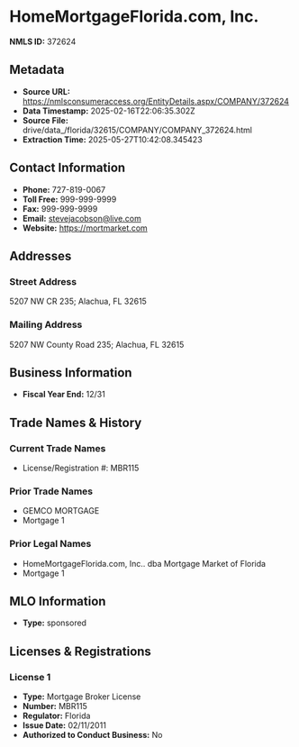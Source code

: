 # HomeMortgageFlorida.com, Inc.

**NMLS ID:** 372624

## Metadata
- **Source URL:** https://nmlsconsumeraccess.org/EntityDetails.aspx/COMPANY/372624
- **Data Timestamp:** 2025-02-16T22:06:35.302Z
- **Source File:** drive/data_/florida/32615/COMPANY/COMPANY_372624.html
- **Extraction Time:** 2025-05-27T10:42:08.345423

## Contact Information
- **Phone:** 727-819-0067
- **Toll Free:** 999-999-9999
- **Fax:** 999-999-9999
- **Email:** stevejacobson@live.com
- **Website:** https://mortmarket.com

## Addresses
### Street Address
5207 NW CR 235; Alachua, FL 32615

### Mailing Address
5207 NW County Road 235; Alachua, FL 32615

## Business Information
- **Fiscal Year End:** 12/31

## Trade Names & History
### Current Trade Names
- License/Registration #: MBR115

### Prior Trade Names
- GEMCO MORTGAGE
- Mortgage 1

### Prior Legal Names
- HomeMortgageFlorida.com, Inc.. dba Mortgage Market of Florida
- Mortgage 1

## MLO Information
- **Type:** sponsored

## Licenses & Registrations

### License 1
- **Type:** Mortgage Broker License
- **Number:** MBR115
- **Regulator:** Florida
- **Issue Date:** 02/11/2011
- **Authorized to Conduct Business:** No
